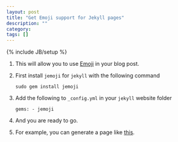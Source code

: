 ```yaml
---
layout: post
title: "Get Emoji support for Jekyll pages"
description: ""
category: 
tags: []
---
```

{% include JB/setup %}

1. This will allow you to use [Emoji](http://www.emoji-cheat-sheet.com) in your blog post.

1. First install `jemoji` for `jekyll` with the following command

   `sudo gem install jemoji`

1. Add the following to `_config.yml` in your `jekyll` website folder

   `gems: - jemoji`

1. And you are ready to go.

1. For example, you can generate a page like [this](http://hongyusu.github.io/2015/08/12/outstanding-doctoral-candidate-award-2014/).
